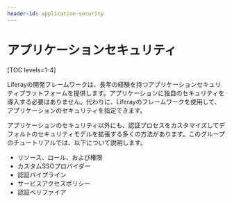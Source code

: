 ```yaml
---
header-id: application-security
---
```


# アプリケーションセキュリティ

[TOC levels=1-4]

Liferayの開発フレームワークは、長年の経験を持つアプリケーションセキュリティプラットフォームを提供します。アプリケーションに独自のセキュリティを導入する必要はありません。代わりに、Liferayのフレームワークを使用して、アプリケーションのセキュリティを指定できます。

アプリケーションのセキュリティ以外にも、認証プロセスをカスタマイズしてデフォルトのセキュリティモデルを拡張する多くの方法があります。このグループのチュートリアルでは、以下について説明します。

- リソース、ロール、および権限
- カスタムSSOプロバイダー
- 認証パイプライン
- サービスアクセスポリシー
- 認証ベリファイア

